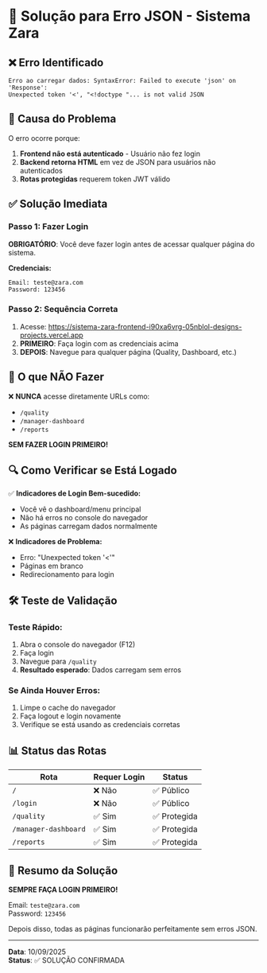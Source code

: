 # 🔧 Solução para Erro JSON - Sistema Zara

## ❌ Erro Identificado

```
Erro ao carregar dados: SyntaxError: Failed to execute 'json' on 'Response': 
Unexpected token '<', "<!doctype "... is not valid JSON
```

## 🎯 Causa do Problema

O erro ocorre porque:
1. **Frontend não está autenticado** - Usuário não fez login
2. **Backend retorna HTML** em vez de JSON para usuários não autenticados
3. **Rotas protegidas** requerem token JWT válido

## ✅ Solução Imediata

### Passo 1: Fazer Login
**OBRIGATÓRIO**: Você deve fazer login antes de acessar qualquer página do sistema.

**Credenciais:**
```
Email: teste@zara.com
Password: 123456
```

### Passo 2: Sequência Correta
1. Acesse: https://sistema-zara-frontend-i90xa6vrg-05nblol-designs-projects.vercel.app
2. **PRIMEIRO**: Faça login com as credenciais acima
3. **DEPOIS**: Navegue para qualquer página (Quality, Dashboard, etc.)

## 🚫 O que NÃO Fazer

❌ **NUNCA** acesse diretamente URLs como:
- `/quality`
- `/manager-dashboard`
- `/reports`

**SEM FAZER LOGIN PRIMEIRO!**

## 🔍 Como Verificar se Está Logado

✅ **Indicadores de Login Bem-sucedido:**
- Você vê o dashboard/menu principal
- Não há erros no console do navegador
- As páginas carregam dados normalmente

❌ **Indicadores de Problema:**
- Erro: "Unexpected token '<'"
- Páginas em branco
- Redirecionamento para login

## 🛠️ Teste de Validação

### Teste Rápido:
1. Abra o console do navegador (F12)
2. Faça login
3. Navegue para `/quality`
4. **Resultado esperado**: Dados carregam sem erros

### Se Ainda Houver Erros:
1. Limpe o cache do navegador
2. Faça logout e login novamente
3. Verifique se está usando as credenciais corretas

## 📊 Status das Rotas

| Rota | Requer Login | Status |
|------|-------------|--------|
| `/` | ❌ Não | ✅ Público |
| `/login` | ❌ Não | ✅ Público |
| `/quality` | ✅ Sim | ✅ Protegida |
| `/manager-dashboard` | ✅ Sim | ✅ Protegida |
| `/reports` | ✅ Sim | ✅ Protegida |

## 🎯 Resumo da Solução

**SEMPRE FAÇA LOGIN PRIMEIRO!**

Email: `teste@zara.com`  
Password: `123456`

Depois disso, todas as páginas funcionarão perfeitamente sem erros JSON.

---

**Data**: 10/09/2025  
**Status**: ✅ SOLUÇÃO CONFIRMADA